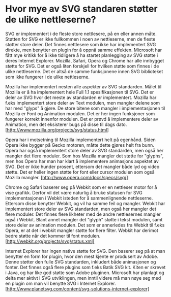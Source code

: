 # Hvor mye av SVG standaren støtter de ulike nettleserne? #
SVG er implementert i de fleste store nettlesere, på en eller annen måte. Støtten 
for SVG er ikke fullkommen i noen av nettleserne, men de fleste støtter store deler. 
Det finnes nettlesere som ikke har implementert SVG direkte, men benytter en plugin 
for å oppnå samme effekten. Microsoft har fått mye kritikk for å ikke tidligere å ha 
startet planlegging av SVG støtte i deres Internet Explorer. Mozilla, Safari, Opera 
og Chrome har alle innbygget støtte for SVG. Det er også liten forskjell for hvilken 
støtte som finnes i de ulike nettleserne. Det er altså de samme funksjonene innen 
SVG biblioteket som ikke fungerer i de ulike nettleserne.

Mozilla har implementert nesten alle aspekter av SVG standarden. Målet til Mozilla 
er å ha implementert hele Full 1.1 spesifikasjonen til SVG. Det er deler av SVG hvor 
det meste av standarden er implementert. Mozilla har f.eks implementert store deler 
av Text modulen, men mangler delene som har med "glyps" å gjøre. De store bitene som 
mangler i implementasjonen til Mozilla er Font og Animation modulen. Det er her ingen 
funksjoner som fungerer korrekt innenfor modulen. Det er prøvd å implementere deler 
av Animation, men det eksisterer bugs på disse til dags dato.
[http://www.mozilla.org/projects/svg/status.html]

Opera har i motsetning til Mozilla implementert helt på egenhånd. Siden Opera ikke 
bygger på Gecko motoren, måtte dette gjøres helt fra bunn. Opera har også 
implementert store deler av SVG standarden, men også her mangler det flere moduler. 
Som hos Mozilla mangler det støtte for "glyphs", men hos Opera har man har klart å 
implementere animasjons aspektet av SVG. Det er ikke hunder prosent, ettersom det 
mangler både lyd og video støtte. Det er heller ingen støtte for font eller cursor 
modulen som også Mozilla mangler. 
[http://www.opera.com/docs/specs/svg/]

Chrome og Safari baserer seg på Webkit som er en nettleser motor for å vise grafikk. 
Derfor vil det være naturlig å bruke statusen for SVG implementasjonen i Webkit 
isteden for å sammenlignende nettleserne. Ettersom disse benytter Webkit, og vil ha 
samme feil og mangler. Webkit har implementert store deler av SVG standarden, men også 
her mangler det flere moduler. Det finnes flere likheter med de andre nettlesernes 
mangler også i Webkit. Blant annet mangler det "glyph" støtte i tekst modulen, samt 
store deler av animation modulen. Det som er annerledes fra Webkit til f.eks Opera, 
er at det i webkit mangler støtte for flere filter. Webkit har derimot bedre støtte 
når det kommer til font modulen.
[http://webkit.org/projects/svg/status.xml]

Internet Explorer har ingen native støtte for SVG. Den baserer seg på at man benytter 
en form for plugin, hvor den mest kjente er produsert av Adobe. Denne støtter den fulle 
SVG standarden, inkludert både animasjonen og fonter. Det finnes også flere plugins 
som f.eks Batik SVG kit. Kiten er skrevet i Java, og har like god støtte som Adobe 
pluginen. Microsoft har planlagt og delta mer aktivt i SVG utviklingen, men inntil videre 
må man nøye seg med en plugin om man vil benytte SVG i Internet Explorer.
[http://www.planetsvg.com/content/svg-solutions-internet-explorer]

